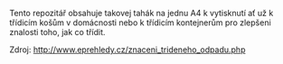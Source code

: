 Tento repozitář obsahuje takovej tahák na jednu A4 k vytisknutí ať už k třídicím košům v domácnosti nebo k třídicím kontejnerům pro zlepšeni znalosti toho, jak co třídit.

Zdroj: http://www.eprehledy.cz/znaceni_trideneho_odpadu.php
